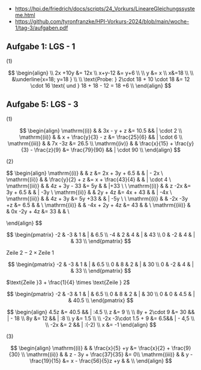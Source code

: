 - https://hpi.de/friedrich/docs/scripts/24_Vorkurs/LineareGleichungssysteme.html
- https://github.com/tyronfranzke/HPI-Vorkurs-2024/blob/main/woche-1/tag-3/aufgaben.pdf

## Aufgabe 1: LGS - 1
(1)

$$
\begin{align} \\
2x +10y &= 12x  \\
x+y-12 &= y+6   \\
\\
y &= x  \\
x&=18   \\
\\
&\underline{x=18; y=18 } \\ \\
\text{Probe: } 2\cdot 18 + 10 \cdot 18 &= 12 \cdot 16 \text{ und } 18 + 18 - 12 = 18 +6  \\
\end{align}
$$

## Aufgabe 5: LGS - 3

(1)

$$
\begin{align}
\mathrm{(i)}   &  & 3x - y + z &= 10.5 && | \cdot 2 \\
\mathrm{(ii)}  &  & x + \frac{y}{3} - z &= \frac{25}{6} && | \cdot 6 \\
\mathrm{(iii)}  &  & 7x -3z &= 26.5 \\
\mathrm{(iv)}  &  & \frac{x}{15} + \frac{y}{3} - \frac{z}{9} &= \frac{79}{90} && | \cdot 90 \\
\end{align}
$$

(2)

$$
\begin{align}
\mathrm{(i)}  &  &  z &= 2x + 3y + 6.5  &  & | - 2x  \\
\mathrm{(ii)}  &  &  \frac{y}{2} + z &= x + \frac{43}{4}  &  & | \cdot 4  \\
\mathrm{(iii)} &  & 4z + 3y - 33 &= 5y  &  & |+33  \\
 \\
\mathrm{(i)}  &  &  z -2x &=  3y + 6.5  &  &  | -3y \\
\mathrm{(ii)}  &  &  2y + 4z &= 4x + 43  &  & | -4x  \\
\mathrm{(iii)} &  & 4z + 3y  &= 5y +33  &  &  | -5y \\ 
 \\
\mathrm{(i)}  &  & -2x   -3y +z &=   6.5  &  &  \\
\mathrm{(ii)}  &  &  -4x + 2y + 4z &=  43  &  &  \\
\mathrm{(iii)} &  & 0x -2y + 4z   &= 33  &  &   \\

\end{align}
$$

$$
\begin{pmatrix}
-2 & -3 & 1 & | & 6.5 \\ 
-4 & 2  & 4 & | & 43  \\
0 & -2 & 4 & | & 33 \\
\end{pmatrix}
$$


 $\text{Zeile }2 - 2 \times \text{Zeile } 1$


$$
\begin{pmatrix}
-2 & -3 & 1 & | & 6.5 \\ 
0 & 8  & 2 & | & 30  \\
0 & -2 & 4 & | & 33 \\
\end{pmatrix}
$$


 $\text{Zeile }3 + \frac{1}{4} \times \text{Zeile } 2$


$$
\begin{pmatrix}
-2 & -3 & 1 & | & 6.5 \\ 
0  & 8  & 2 & | & 30  \\
0  & 0 & 4.5 & | & 40.5 \\
\end{pmatrix}
$$


$$
\begin{align}
4.5z &= 40.5 && | :4.5 \\
z &= 9 \\
 \\
8y + 2\cdot 9 &= 30 && | - 18 \\ 
8y &= 12 && | :8 \\
y &= 1.5  \\
 \\
-2x -3\cdot 1.5 + 9 &= 6.5&& | - 4,5 \\ \\
-2x &= 2 && | :(-2) \\
x &= -1
\end{align}
$$

(3)

$$
\begin{align}
\mathrm{(i)}  &  &  \frac{x}{5} +y &= \frac{x}{2} + \frac{9}{30} \\
\mathrm{(ii)}  &  &  z - 3y + \frac{37}{35} &= 0\\
\mathrm{(iii)} &  & y - \frac{19}{15} &= x - \frac{56}{5}z +y &  & \\
\end{align}
$$